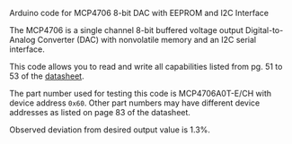 
Arduino code for MCP4706 8-bit DAC with EEPROM and I2C Interface

The MCP4706 is a single channel 8-bit buffered voltage output Digital-to-Analog Converter (DAC) with nonvolatile memory and an I2C serial interface.

This code allows you to read and write all capabilities listed from pg. 51 to 53 of the [datasheet](https://ww1.microchip.com/downloads/en/DeviceDoc/22272C.pdf).

The part number used for testing this code is MCP4706A0T-E/CH with device address `0x60`. Other part numbers may have different device addresses as listed on page 83 of the datasheet.

Observed deviation from desired output value is 1.3%.